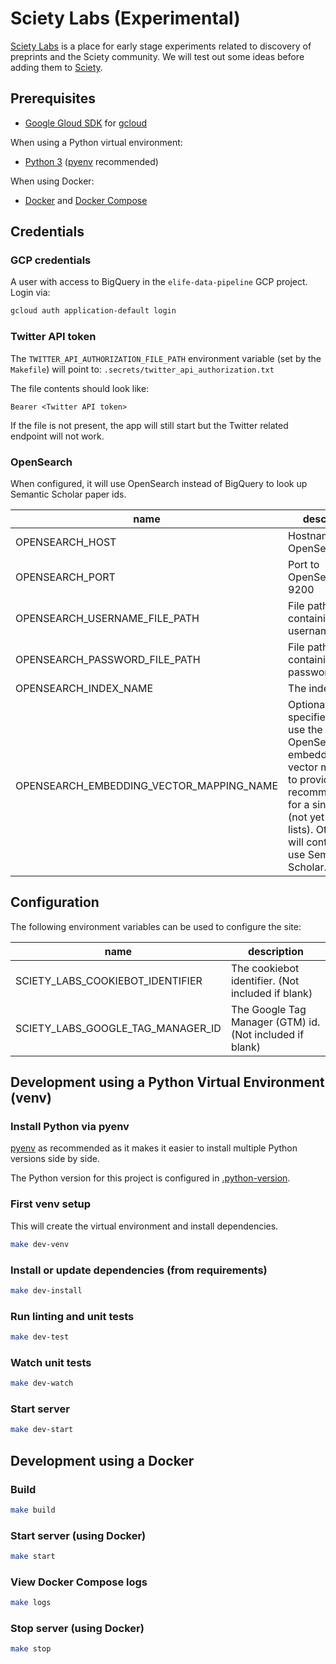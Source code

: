 # Sciety Labs (Experimental)

[Sciety Labs](https://labs.sciety.org/) is a place for early stage experiments related to discovery of preprints and the Sciety community. We will test out some ideas before adding them to [Sciety](https://sciety.org/).

## Prerequisites

* [Google Gloud SDK](https://cloud.google.com/sdk/docs/) for [gcloud](https://cloud.google.com/sdk/gcloud/)

When using a Python virtual environment:

* [Python 3](https://www.python.org/) ([pyenv](https://github.com/pyenv/pyenv) recommended)

When using Docker:

* [Docker](https://www.docker.com/) and [Docker Compose](https://docs.docker.com/compose/)

## Credentials

### GCP credentials

A user with access to BigQuery in the `elife-data-pipeline` GCP project. Login via:

```bash
gcloud auth application-default login
```

### Twitter API token

The `TWITTER_API_AUTHORIZATION_FILE_PATH` environment variable (set by the `Makefile`) will point to:
`.secrets/twitter_api_authorization.txt`

The file contents should look like:

```text
Bearer <Twitter API token>
```

If the file is not present, the app will still start but the Twitter related endpoint will not work.

### OpenSearch

When configured, it will use OpenSearch instead of BigQuery to look up Semantic Scholar paper ids.

| name | description |
| ---- | ----------- |
| OPENSEARCH_HOST | Hostname to OpenSearch |
| OPENSEARCH_PORT | Port to OpenSearch, e.g. 9200 |
| OPENSEARCH_USERNAME_FILE_PATH | File path to file containing the username |
| OPENSEARCH_PASSWORD_FILE_PATH | File path to file containing the password |
| OPENSEARCH_INDEX_NAME | The index to use |
| OPENSEARCH_EMBEDDING_VECTOR_MAPPING_NAME | Optional. When specified, it will use the OpenSearch embedding vector mapping to provide article recommendations for a single article (not yet used for lists). Otherwise it will continue to use Semantic Scholar. |

## Configuration

The following environment variables can be used to configure the site:

| name | description |
| ---- | ----------- |
| SCIETY_LABS_COOKIEBOT_IDENTIFIER | The cookiebot identifier. (Not included if blank) |
| SCIETY_LABS_GOOGLE_TAG_MANAGER_ID | The Google Tag Manager (GTM) id. (Not included if blank) |

## Development using a Python Virtual Environment (venv)

### Install Python via pyenv

[pyenv](https://github.com/pyenv/pyenv) as recommended as it makes it easier to install multiple Python versions side by side.

The Python version for this project is configured in [.python-version](.python-version).

### First venv setup

This will create the virtual environment and install dependencies.

```bash
make dev-venv
```

### Install or update dependencies (from requirements)

```bash
make dev-install
```

### Run linting and unit tests

```bash
make dev-test
```

### Watch unit tests

```bash
make dev-watch
```

### Start server

```bash
make dev-start
```

## Development using a Docker

### Build

```bash
make build
```

### Start server (using Docker)

```bash
make start
```

### View Docker Compose logs

```bash
make logs
```

### Stop server (using Docker)

```bash
make stop
```
